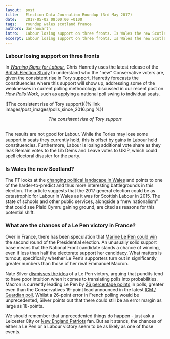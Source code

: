 ```yaml
---
layout:  post
title:   Election Data Journalism Roundup (3rd May 2017)
date:    2017-05-02 08:00:00 +0100
tags:    roundup wales scotland france
authors: dan-howarth
intro:   Labour losing support on three fronts. Is Wales the new Scotland? What are the chances of a Le Pen victory in France?
excerpt: Labour losing support on three fronts. Is Wales the new Scotland? What are the chances of a Le Pen victory in France?
---
```


### Labour losing support on three fronts

In [_Warning Signs for Labour_](https://medium.com/@chrishanretty/warning-signs-for-labour-50b6cd1501d8), Chris Hanretty uses the latest release of the [British Election Study](http://britishelectionstudy.com/) to understand who the "new" Conservative voters are, given the consistent rise in Tory support. Hanretty forecasts the constituencies where this support will show up, addressing some of the weaknesses in current polling methodology discussed in our recent post on [_How Polls Work_](https://sixfifty.org.uk/2017/04/29/how-polling-works/), such as applying a national poll swing to individual seats.

![The consistent rise of Tory support]({% link images/post_images/polls_since_2016.png %})
<center><em>The consistent rise of Tory support</em></center><br>

The results are not good for Labour. While the Tories may lose some support in seats they currently hold, this is offset by gains in Labour held constituencies. Furthermore, Labour is losing additional vote share as they leak Remain votes to the Lib Dems and Leave votes to UKIP, which could spell electoral disaster for the party.

### Is Wales the new Scotland?

The FT looks at the [changing political landscape in Wales](https://www.ft.com/content/506e4616-2bf3-11e7-bc4b-5528796fe35c) and points to one of the harder-to-predict and thus more interesting battlegrounds in this election. The article suggests that the 2017 general election could be as catastrophic for Labour in Wales as it was for Scottish Labour in 2015. The state of schools and other public services, alongside a “new nationalism” that could see Plaid Cymru gaining ground, are cited as reasons for this potential shift.

### What are the chances of a Le Pen victory in France?

Over in France, there has been speculation that [Marine Le Pen could win](https://www.ft.com/content/fb2f506c-160a-11e7-80f4-13e067d5072c) the second round of the Presidential election. An unusually solid support base means that the National Front candidate stands a chance of winning, even if less than half the electorate support her candidacy. What matters is turnout, specifically whether Le Pen’s supporters turn out in significantly greater numbers than those of her rival Emmanuel Macron.

Nate Silver [dismisses the idea](https://fivethirtyeight.com/features/le-pen-is-in-a-much-deeper-hole-than-trump-ever-was/) of a Le Pen victory, arguing that pundits tend to have poor intuition when it comes to translating polls into probabilities. Macron is currently leading Le Pen by [26 percentage points](http://www.thecrosstab.com/france-2017/) in polls, greater even than the Conservatives 19-point lead announced in the latest [ICM / Guardian poll](https://www.icmunlimited.com/wp-content/uploads/2017/05/2017_guardian_campaignpoll4_april28-02may.pdf). Whilst a 26-point error in French polling would be unprecedented, Silver points out that there could still be an error margin as large as 18-points.

We should remember that unprecedented things do happen - just ask a Leicester City or [New England Patriots](https://fivethirtyeight.com/features/patriots-falcons-comeback-super-bowl/) fan. But as it stands, the chances of either a Le Pen or a Labour victory seem to be as likely as one of those events.
